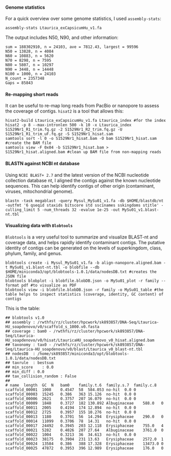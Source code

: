 #### Genome statistics
For a quick overview over some genome statistics, I used `assembly-stats`:
```ShellSession
assembly-stats Ltaurica_exCapsicumHu_v1.fa
```
The output includes N50, N90, and other information: 
```
sum = 188302910, n = 24103, ave = 7812.43, largest = 99596
N50 = 13828, n = 4084
N60 = 10883, n = 5620
N70 = 8298, n = 7595
N80 = 5807, n = 10297
N90 = 3448, n = 14448
N100 = 1000, n = 24103
N_count = 2357348
Gaps = 85843
```

#### Re-mapping short reads
It can be useful to re-map long reads from PacBio or nanopore to assess the coverage of contigs. `hisat2` is a tool that allows this:
```ShellSession
hisat2-build Ltaurica_exCapsicumHu_v1.fa Ltaurica_index #for the index
hisat2 -p 8 --max-intronlen 500 -k 10 -x Ltaurica_index S1529Nr1_R1_trim.fq.gz -2 S1529Nr1_R2_trim.fq.gz -U S1529Nr1_R1_trim_uF.fq.gz -S S1529Nr1_hisat.sam
samtools sort -l 0 -o S1529Nr1_hisat.bam -O bam S1529Nr1_hisat.sam #create the BAM file
samtools view -F 0x04 -b S1529Nr1_hisat.bam > S1529Nr1_hisat.aligned.bam #clean up BAM file from non-mapping reads
```

#### BLASTN against NCBI nt database
Using `NCBI BLAST+ 2.7` and the latest version of the NCBI nucleotide collection database nt, I aligned the contigs against the known nucleotide sequences. This can help identify contigs of other origin (contaminant, viruses, mitochondrial genome). 
```ShellSession
blastn -task megablast -query Mysul_MySu01_v1.fa -db $HOME/blastdb/nt -outfmt '6 qseqid staxids bitscore std sscinames sskingdoms stitle' -culling_limit 5 -num_threads 32 -evalue 1e-25 -out MySu01_v1.blast-nt.tbl
```

#### Visualizing data with `Blobtools`
`Blobtools` is a very useful tool to summarize and visualize BLAST-nt and coverage data, and helps rapidly identify contaminant contigs. The putative identity of contigs can be generated on the levels of superkingdom, class, phylum, family, and genus.
```ShellSession
blobtools create -i Mysul_MySu01_v1.fa -b align-nanopore.aligned.bam -t MySu01_v1.blast-nt.tbl -o blobfile --db $HOME/miniconda3/opt/blobtools-1.0.1/data/nodesDB.txt #creates the JSON file
blobtools blobplot -i blobfile.blobDB.json -o MySu01_plot -r family --format pdf #to visualize as PDF
blobtools view -i blobfile.blobDB.json -r family -o MySu01_table #the table helps to inspect statistics (coverage, identity, GC content) of contigs
```

This is the table:
```
## blobtools v1.0
## assembly	: /rwthfs/rz/cluster/hpcwork/sk893857/DNA-Seq/Ltaurica-HU_soapdenovo/v0/scaffold_s_1000.v0.fasta
## coverage	: bam0 - /rwthfs/rz/cluster/hpcwork/sk893857/DNA-Seq/Ltaurica-HU_soapdenovo/v0/hisat/LtauricaHU_soapdenovo_v0_hisat.aligned.bam
## taxonomy	: tax0 - /rwthfs/rz/cluster/hpcwork/sk893857/DNA-Seq/Ltaurica-HU_soapdenovo/v0/blast/Ltaurica_v0_blast-nt.tbl
## nodesDB	: /home/sk893857/miniconda3/opt/blobtools-1.0.1/data/nodesDB.txt
## taxrule	: bestsum
## min_score	: 0.0
## min_diff	: 0.0
## tax_collision_random	: False
##
# name	length	GC	N	bam0	family.t.6	family.s.7	family.c.8
scaffold_00001	1008	0.4547	58	584.053	no-hit	0.0	0
scaffold_00003	15245	0.386	363	15.126	no-hit	0.0	0
scaffold_00006	2621	0.3757	207	16.079	no-hit	0.0	0
scaffold_00009	1848	0.3727	182	130.892	Albuginaceae	588.0	0
scaffold_00011	2005	0.4194	174	12.894	no-hit	0.0	0
scaffold_00012	2725	0.3957	155	10.276	no-hit	0.0	0
scaffold_00013	1180	0.3701	56	14.294	Erysiphaceae	290.0	0
scaffold_00014	11099	0.3706	78	14.31	no-hit	0.0	0
scaffold_00017	24492	0.3945	203	12.118	Erysiphaceae	755.0	4
scaffold_00021	5282	0.4026	207	27.64	Albuginaceae	3761.0	0
scaffold_00022	1004	0.3213	36	34.613	no-hit	0.0	0
scaffold_00023	38175	0.3904	231	13.63	Erysiphaceae	2572.0	1
scaffold_00024	13584	0.386	388	17.328	Erysiphaceae	13473.0	0
scaffold_00025	47872	0.3953	396	12.989	Erysiphaceae	176.0	0
```
